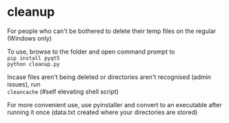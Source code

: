 # cleanup
For people who can't be bothered to delete their temp files on the regular (Windows only) 
  
To use, browse to the folder and open command prompt to  
<code>pip install pyqt5</code>  <br>
<code>python cleanup.py</code>  
  
Incase files aren't being deleted or directories aren't recognised (admin issues), run  
<code>cleancache</code>  (#self elevating shell script)  
  
For more convenient use, use pyinstaller and convert to an executable after running it once (data.txt created where your directories are stored)

